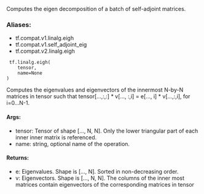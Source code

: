 Computes the eigen decomposition of a batch of self-adjoint matrices.
### Aliases:
- tf.compat.v1.linalg.eigh
- tf.compat.v1.self_adjoint_eig
- tf.compat.v2.linalg.eigh

```
 tf.linalg.eigh(
    tensor,
    name=None
)
```
Computes the eigenvalues and eigenvectors of the innermost N-by-N matrices in tensor such that tensor[...,:,:] * v[..., :,i] = e[..., i] * v[...,:,i], for i=0...N-1.
#### Args:
- tensor: Tensor of shape [..., N, N]. Only the lower triangular part of each inner inner matrix is referenced.
- name: string, optional name of the operation.
#### Returns:
- e: Eigenvalues. Shape is [..., N]. Sorted in non-decreasing order.
- v: Eigenvectors. Shape is [..., N, N]. The columns of the inner most matrices contain eigenvectors of the corresponding matrices in tensor
